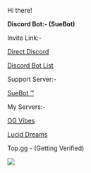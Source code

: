 Hi there!

__Discord Bot:- (SueBot)__

Invite Link:-

<a href="https://discord.com/oauth2/authorize?client_id=923088710604554290&permissions=8&scope=bot%20applications.commands">Direct Discord</a>

<a href="https://discord.ly/suebot">Discord Bot List</a>

Support Server:-

<a href="https://discord.gg/wvmRxemfZR">SueBot ™</a>

My Servers:-

<a href="https://discord.gg/hZuQ2Qgewm">OG Vibes</a> 

<a href="https://discord.gg/dGFbPW4bqX">Lucid Dreams</a>


Top.gg - (Getting Verified)




<a href="https://wakatime.com"><img src="https://wakatime.com/share/@98dea8b9-a022-490c-becb-ce73ff18e71d/2c9279b0-c49c-4b1f-8f5d-922e5dd0647c.png" /></a>
